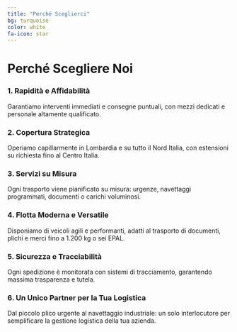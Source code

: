 ```yaml
---
title: "Perché Sceglierci"
bg: turquoise
color: white
fa-icon: star
---
```


# Perché Scegliere Noi

### 1. Rapidità e Affidabilità
Garantiamo interventi immediati e consegne puntuali, con mezzi dedicati e personale altamente qualificato.

### 2. Copertura Strategica
Operiamo capillarmente in Lombardia e su tutto il Nord Italia, con estensioni su richiesta fino al Centro Italia.

### 3. Servizi su Misura
Ogni trasporto viene pianificato su misura: urgenze, navettaggi programmati, documenti o carichi voluminosi.

### 4. Flotta Moderna e Versatile
Disponiamo di veicoli agili e performanti, adatti al trasporto di documenti, plichi e merci fino a 1.200 kg o sei EPAL.

### 5. Sicurezza e Tracciabilità
Ogni spedizione è monitorata con sistemi di tracciamento, garantendo massima trasparenza e tutela.

### 6. Un Unico Partner per la Tua Logistica
Dal piccolo plico urgente al navettaggio industriale: un solo interlocutore per semplificare la gestione logistica della tua azienda.


